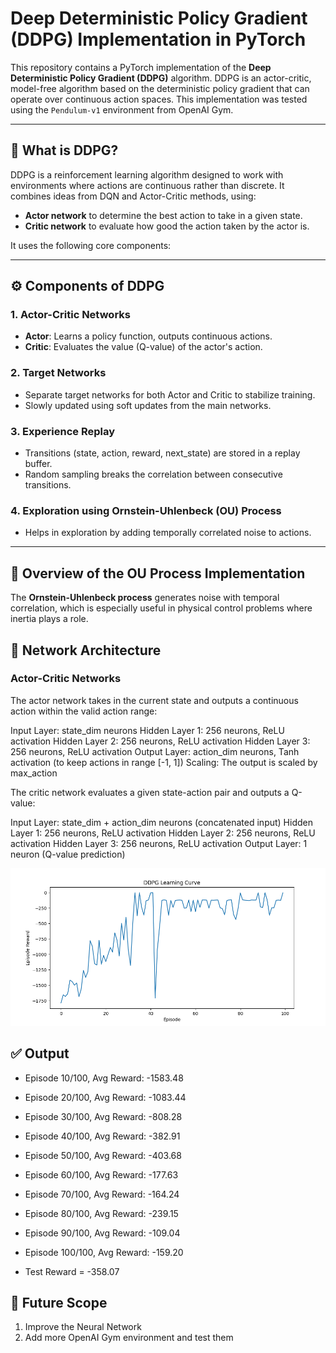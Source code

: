 # Deep Deterministic Policy Gradient (DDPG) Implementation in PyTorch

This repository contains a PyTorch implementation of the **Deep Deterministic Policy Gradient (DDPG)** algorithm. DDPG is an actor-critic, model-free algorithm based on the deterministic policy gradient that can operate over continuous action spaces. This implementation was tested using the `Pendulum-v1` environment from OpenAI Gym.

---

## 🧠 What is DDPG?

DDPG is a reinforcement learning algorithm designed to work with environments where actions are continuous rather than discrete. It combines ideas from DQN and Actor-Critic methods, using:

- **Actor network** to determine the best action to take in a given state.
- **Critic network** to evaluate how good the action taken by the actor is.

It uses the following core components:

---

## ⚙️ Components of DDPG

### 1. **Actor-Critic Networks**
- **Actor**: Learns a policy function, outputs continuous actions.
- **Critic**: Evaluates the value (Q-value) of the actor's action.

### 2. **Target Networks**
- Separate target networks for both Actor and Critic to stabilize training.
- Slowly updated using soft updates from the main networks.

### 3. **Experience Replay**
- Transitions (state, action, reward, next_state) are stored in a replay buffer.
- Random sampling breaks the correlation between consecutive transitions.

### 4. **Exploration using Ornstein-Uhlenbeck (OU) Process**
- Helps in exploration by adding temporally correlated noise to actions.

---

## 🔄 Overview of the OU Process Implementation
The **Ornstein-Uhlenbeck process** generates noise with temporal correlation, which is especially useful in physical control problems where inertia plays a role.

## 📐 Network Architecture 
###  **Actor-Critic Networks**
The actor network takes in the current state and outputs a continuous action within the valid action range:

Input Layer: state_dim neurons
Hidden Layer 1: 256 neurons, ReLU activation
Hidden Layer 2: 256 neurons, ReLU activation
Hidden Layer 3: 256 neurons, ReLU activation
Output Layer: action_dim neurons, Tanh activation (to keep actions in range [-1, 1])
Scaling: The output is scaled by max_action

The critic network evaluates a given state-action pair and outputs a Q-value:

Input Layer: state_dim + action_dim neurons (concatenated input)
Hidden Layer 1: 256 neurons, ReLU activation
Hidden Layer 2: 256 neurons, ReLU activation
Hidden Layer 3: 256 neurons, ReLU activation
Output Layer: 1 neuron (Q-value prediction)

![DDPG Training Reward Curve](ddpg_learning_curve.png)

## ✅ Output

- Episode 10/100, Avg Reward: -1583.48
- Episode 20/100, Avg Reward: -1083.44
- Episode 30/100, Avg Reward: -808.28
- Episode 40/100, Avg Reward: -382.91
- Episode 50/100, Avg Reward: -403.68
- Episode 60/100, Avg Reward: -177.63
- Episode 70/100, Avg Reward: -164.24
- Episode 80/100, Avg Reward: -239.15
- Episode 90/100, Avg Reward: -109.04
- Episode 100/100, Avg Reward: -159.20

- Test Reward = -358.07

## 🔮 Future Scope
1. Improve the Neural Network
2. Add more OpenAI Gym environment and test them
